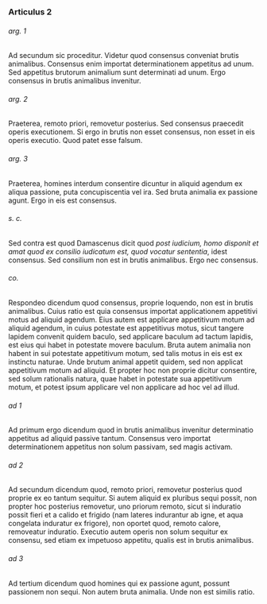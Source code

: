 ### Articulus 2

###### arg. 1
Ad secundum sic proceditur. Videtur quod consensus conveniat brutis animalibus. Consensus enim importat determinationem appetitus ad unum. Sed appetitus brutorum animalium sunt determinati ad unum. Ergo consensus in brutis animalibus invenitur.

###### arg. 2
Praeterea, remoto priori, removetur posterius. Sed consensus praecedit operis executionem. Si ergo in brutis non esset consensus, non esset in eis operis executio. Quod patet esse falsum.

###### arg. 3
Praeterea, homines interdum consentire dicuntur in aliquid agendum ex aliqua passione, puta concupiscentia vel ira. Sed bruta animalia ex passione agunt. Ergo in eis est consensus.

###### s. c.
Sed contra est quod Damascenus dicit quod *post iudicium, homo disponit et amat quod ex consilio iudicatum est, quod vocatur sententia*, idest consensus. Sed consilium non est in brutis animalibus. Ergo nec consensus.

###### co.
Respondeo dicendum quod consensus, proprie loquendo, non est in brutis animalibus. Cuius ratio est quia consensus importat applicationem appetitivi motus ad aliquid agendum. Eius autem est applicare appetitivum motum ad aliquid agendum, in cuius potestate est appetitivus motus, sicut tangere lapidem convenit quidem baculo, sed applicare baculum ad tactum lapidis, est eius qui habet in potestate movere baculum. Bruta autem animalia non habent in sui potestate appetitivum motum, sed talis motus in eis est ex instinctu naturae. Unde brutum animal appetit quidem, sed non applicat appetitivum motum ad aliquid. Et propter hoc non proprie dicitur consentire, sed solum rationalis natura, quae habet in potestate sua appetitivum motum, et potest ipsum applicare vel non applicare ad hoc vel ad illud.

###### ad 1
Ad primum ergo dicendum quod in brutis animalibus invenitur determinatio appetitus ad aliquid passive tantum. Consensus vero importat determinationem appetitus non solum passivam, sed magis activam.

###### ad 2
Ad secundum dicendum quod, remoto priori, removetur posterius quod proprie ex eo tantum sequitur. Si autem aliquid ex pluribus sequi possit, non propter hoc posterius removetur, uno priorum remoto, sicut si induratio possit fieri et a calido et frigido (nam lateres indurantur ab igne, et aqua congelata induratur ex frigore), non oportet quod, remoto calore, removeatur induratio. Executio autem operis non solum sequitur ex consensu, sed etiam ex impetuoso appetitu, qualis est in brutis animalibus.

###### ad 3
Ad tertium dicendum quod homines qui ex passione agunt, possunt passionem non sequi. Non autem bruta animalia. Unde non est similis ratio.

